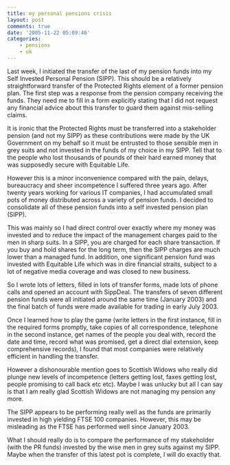 ```yaml
---
title: my personal pensions crisis
layout: post
comments: true
date: '2005-11-22 05:09:46'
categories:
    - pensions
    - uk
---
```

Last week, I initiated the transfer of the last of my pension funds
into my Self Invested Personal Pension (SIPP). This should be a
relatively straightforward transfer of the Protected Rights element of
a former pension plan. The first step was a response from the pension
company receiving the funds. They need me to fill in a form explicitly
stating that I did not request any financial advice about this
transfer to guard them against mis-selling claims.

It is ironic that the Protected Rights must be transferred into a
stakeholder pension (and not my SIPP) as these contributions were made
by the UK Government on my behalf so it must be entrusted to those
sensible men in grey suits and not invested in the funds of my choice
in my SIPP. Tell that to the people who lost thousands of pounds of
their hard earned money that was supposedly secure with Equitable
Life.

However this is a minor inconvenience compared with the pain, delays,
bureaucracy and sheer incompetence I suffered three years ago. After
twenty years working for various IT companies, I had accumulated small
pots of money distributed across a variety of pension funds. I decided
to consolidate all of these pension funds into a self invested pension
plan (SIPP).

This was mainly so I had direct control over exactly where my money
was invested and to reduce the impact of the management charges paid
to the men in sharp suits. In a SIPP, you are charged for each share
transaction. If you buy and hold shares for the long term, then the
SIPP charges are much lower than a managed fund. In addition, one
significant pension fund was invested with Equitable Life which was in
dire financial straits, subject to a lot of negative media coverage
and was closed to new business.

So I wrote lots of letters, filled in lots of transfer forms, made
lots of phone calls and opened an account with SippDeal. The transfers
of seven different pension funds were all initiated around the same
time (January 2003) and the final batch of funds were made available
for trading in early July 2003.

Once I learned how to play the game (write letters in the first
instance, fill in the required forms promptly, take copies of all
correspondence, telephone in the second instance, get names of the
people you deal with, record the date and time, record what was
promised, get a direct dial extension, keep comprehensive records), I
found that most companies were relatively efficient in handling the
transfer.

However a dishonourable mention goes to Scottish Widows who really did
plunge new levels of incompetence (letters getting lost, faxes getting
lost, people promising to call back etc etc). Maybe I was unlucky but
all I can say is that I am really glad Scottish Widows are not
managing my pension any more.

The SIPP appears to be performing really well as the funds are
primarily invested in high yielding FTSE 100 companies. However, this
may be misleading as the FTSE has performed well since January 2003.

What I should really do is to compare the performance of my
stakeholder (with the PR funds) invested by the wise men in grey suits
against my SIPP. Maybe when the transfer of this latest pot is
complete, I will do exactly that.
